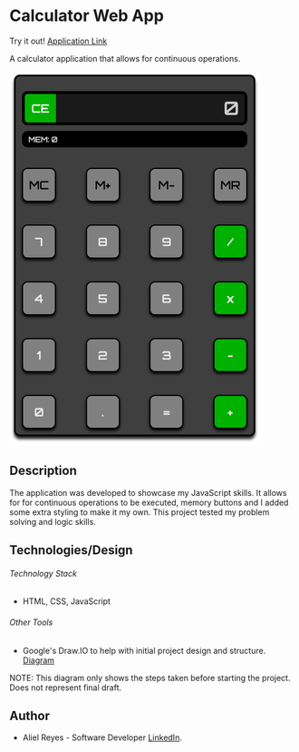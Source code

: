 # Calculator Web App

Try it out! [Application Link](https://areyesfigueroa.github.io/Calculator-Web-App/)

A calculator application that allows for continuous operations.

![Calculator App](./calculator.png)

## Description
The application was developed to showcase my JavaScript skills. It allows for for continuous operations to be executed, memory buttons and I added some extra styling to make it my own. This project tested my problem solving and logic skills.

## Technologies/Design

###### Technology Stack
- HTML, CSS, JavaScript

###### Other Tools
- Google's Draw.IO to help with initial project design and structure. [Diagram](https://drive.google.com/file/d/1vXlzbNYk0FPeH3FnnQu9VhqTNHqr1KzK/view?usp=sharing)

NOTE: This diagram only shows the steps taken before starting the project. Does not represent final draft. 

## Author
- Aliel Reyes - Software Developer [LinkedIn](https://www.linkedin.com/in/alielreyes/).



